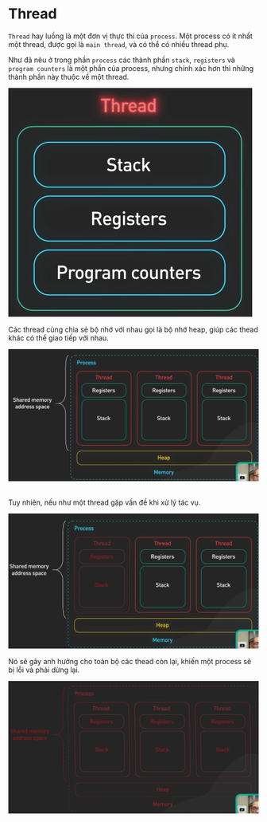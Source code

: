 # **Thread**

`Thread` hay luồng là một đơn vị thực thi của `process`. Một process có ít nhất một thread, được gọi là `main thread`, và có thể có nhiều thread phụ.

Như đã nêu ở trong phần `process` các thành phần `stack`, `registers` và `program counters` là một phần của process, nhưng chính xác hơn thì những thành phần này thuộc về một thread.

!['thead'](img/thread.png)

Các thread cùng chia sẻ bộ nhớ với nhau gọi là bộ nhớ heap, giúp các thead khác có thể giao tiếp với nhau.

!['thead'](img/threadheap.png)</br></br>

Tuy nhiên, nếu như một thread gặp vấn đề khi xử lý tác vụ.

!['thead error'](img/threaderror.png)

Nó sẽ gây anh hưởng cho toàn bộ các thead còn lại, khiến một process sẽ bị lỗi và phải dừng lại.

!['thead error'](img/errorentierprocess.png)
